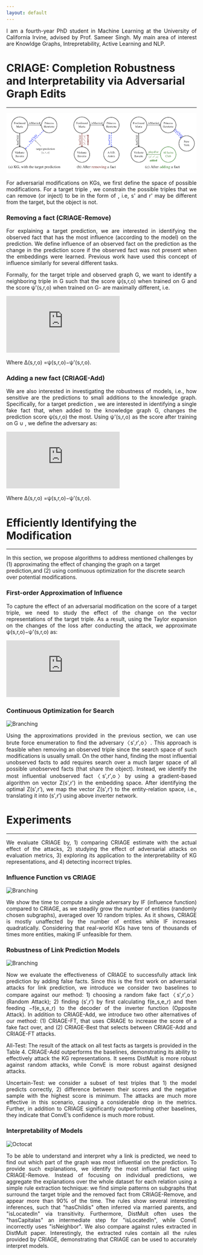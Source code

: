 ```yaml
---
layout: default
---
```

<p align="justify">
I am a fourth-year PhD student in Machine Learning at the University of California Irvine, advised by Prof. Sameer Singh. My main area of interest are Knowldge Graphs, Intrepretability, Active Learning and NLP.
</p>

# CRIAGE: Completion Robustness and Interpretability via Adversarial Graph Edits

* * *

![Branching](/images/criage.png)

<p align="justify">
For adversarial modifications on KGs, we first define the space of possible modifications. 
For a target triple <s, r, o>, we constrain the possible triples that we can remove (or inject) to be in the form of <s', r', o> , i.e, s' and r' may be different from the target, but the object is not. 
</p>

### Removing a fact (CRIAGE-Remove)

<p align="justify">
For explaining a target prediction, we are interested in identifying the observed fact that has the most influence (according to the model) on the prediction.
We define influence of an observed fact on the prediction as the change in the prediction score if the observed fact was not present when the embeddings were learned. Previous work have used this concept of influence similarly for several different tasks.
</p>
<p align="justify">
Formally, for the target triple <s,r,o> and observed graph G, we want to identify a neighboring triple <s',r',o> in G such that the score ψ(s,r,o) when trained on G and the score ψ'(s,r,o) when trained on G-<s',r',o> are maximally different, i.e.
</p>

![equation](https://latex.codecogs.com/gif.latex?%5Cbegin%7Balign%7D%20%5Coperatorname*%7Bargmax%7D_%7B%28s%27%2C%20r%27%29%7D%20%5CDelta_%7B%28s%27%2Cr%27%29%7D%28s%2Cr%2Co%29%5Cnonumber%20%5Cend%7Balign%7D)

Where ∆(s,r,o) =ψ(s,r,o)−ψ'(s,r,o).

### Adding a new fact (CRIAGE-Add)

<p align="justify">
We are also interested in investigating the robustness of models, i.e., how sensitive are the predictions to small additions to the knowledge graph. Specifically, for a target prediction <s,r,o>, we are interested in identifying a single fake fact <s',r',o> that, when added to the knowledge graph G, changes the prediction score ψ(s,r,o) the most.
Using ψ'(s,r,o) as the score after training on G ∪ <s',r',o>, we define the adversary as:
</p>

![equation](https://latex.codecogs.com/gif.latex?%5Cbegin%7Balign%7D%20%5Coperatorname*%7Bargmax%7D_%7B%28s%27%2C%20r%27%29%7D%20%5CDelta_%7B%28s%27%2Cr%27%29%7D%28s%2Cr%2Co%29%5Cnonumber%20%5Cend%7Balign%7D)

Where ∆(s,r,o) =ψ(s,r,o)−ψ'(s,r,o).

# Efficiently Identifying the Modification

* * *

In this section, we propose algorithms to address mentioned challenges by (1) approximating the effect of changing the graph on a target prediction,and (2) using continuous optimization for the discrete search over potential modifications.

### First-order Approximation of Influence

<p align="justify">
To capture the effect of an adversarial modification on the score of a target triple, we need to study the effect of the change on the vector representations of the target triple. As a result, using the Taylor expansion on the changes of the loss after conducting the attack, we approximate ψ(s,r,o)−ψ'(s,r,o) as:
 </p>

![equation](https://latex.codecogs.com/gif.latex?%5Cbegin%7Balign%7D%20%5Coverline%7B%5Cpsi%7D%7B%28s%2Cr%2Co%29%7D-%5Cpsi%28s%2C%20r%2C%20o%29%3D%20%5Cmathbf%7Bz%7D_%7Bs%2Cr%7D%20%28%5Coverline%7B%5Cmathbf%7Be%7D_o%7D-%5Cmathbf%7Be%7D_o%29%20%3D%20%5Cmathbf%7Bz%7D_%7Bs%2Cr%7D%20%28%281-%5Cvarphi%29%20%28H_o%20&plus;%20%5Cvarphi%20%281-%5Cvarphi%29%20%5Cmathbf%7Bz%7D_%7Bs%27%2Cr%27%7D%5E%5Cintercal%20%5Cmathbf%7Bz%7D_%7Bs%27%2Cr%27%7D%29%5E%7B-1%7D%20%5Cmathbf%7Bz%7D_%7Bs%27%2Cr%27%7D%5E%5Cintercal%20%29.%5Cnonumber%20%5Cend%7Balign%7D)

### Continuous Optimization for Search

![Branching](/images/autoencoder.png)

<p align="justify">
Using the approximations provided in the previous section, we can use brute force enumeration to find the adversary〈s′,r′,o〉. This approach is feasible when removing an observed triple since the search space of such modifications is usually small. On the other hand, finding the most influential unobserved facts to add requires search over a much larger space of all possible unobserved facts (that share the object). Instead, we identify the most influential unobserved fact〈s′,r′,o〉by using a gradient-based algorithm on vector Z(s',r') in the embedding space. After identifying the optimal Z(s′,r′), we map the vector Z(s′,r′) to the entity-relation space, i.e., translating it into (s′,r′) using above inverter network.
</p>

# Experiments

* * *

<p align="justify">
We evaluate CRIAGE by, 1) comparing CRIAGE estimate with the actual effect of the attacks, 2) studying the effect of adversarial attacks on evaluation metrics, 3) exploring its application to the interpretability of KG representations, and 4) detecting incorrect triples.
</p>

### Influence Function vs CRIAGE

![Branching](/images/IF.png)

<p align="justify">
We show the time to compute a single adversary by IF (influence function) compared to CRIAGE, as we steadily grow the number of entities (randomly chosen subgraphs), averaged over 10 random triples. As it shows, CRIAGE is mostly unaffected by the number of entities while IF increases quadratically. Considering that real-world KGs have tens of thousands of times more entities, making IF unfeasible for them.
</p>

### Robustness of Link Prediction Models

![Branching](/images/robustness.png)

<p align="justify">
Now we evaluate the effectiveness of CRIAGE to successfully attack link prediction by adding false facts. Since this is the first work on adversarial attacks for link prediction, we introduce we consider two baselines to compare against our method: 1) choosing a random fake fact〈s′,r′,o〉(Random Attack); 2) finding (s′,r′) by first calculating f(e_s,e_r) and then feeding −f(e_s,e_r) to the decoder of the inverter function (Opposite Attack).  In addition to CRIAGE-Add, we introduce two other alternatives of our method:  (1) CRIAGE-FT, that uses CRIAGE to increase the score of a fake fact over, and (2) CRIAGE-Best that selects between CRIAGE-Add and CRIAGE-FT attacks. 
</p>
<p align="justify">
All-Test: The result of the attack on all test facts as targets is provided in the Table 4. CRIAGE-Add outperforms the baselines, demonstrating its ability to effectively attack the KG representations. It seems DistMult is more robust against random attacks, while ConvE is more robust against designed attacks.
</p>
<p align="justify">
Uncertain-Test: we consider a subset of test triples that 1) the model predicts correctly, 2) difference between their scores and the negative sample with the highest score is minimum. The attacks are much more effective in this scenario, causing a considerable drop in the metrics. Further, in addition to CRIAGE significantly outperforming other baselines, they indicate that ConvE’s confidence is much more robust.
</p>

###  Interpretability of Models

![Octocat](/images/int.png)

<p align="justify">
To be able to understand and interpret why a link is predicted, we need to find out which part of the graph was most influential on the prediction. To provide such explanations, we identify the most influential fact using CRIAGE-Remove. Instead of focusing on individual predictions, we aggregate the explanations over the whole dataset for each relation using a simple rule extraction technique: we find simple patterns on subgraphs that surround the target triple and the removed fact from CRIAGE-Remove, and appear more than 90% of the time. The rules show several interesting inferences, such that "hasChildis" often inferred via married parents, and "isLocatedIn" via transitivity. Furthermore, DistMult often uses the "hasCapitalas" an intermediate step for "isLocatedIn", while ConvE incorrectly uses "isNeighbor".  We also compare against rules extracted in DistMult paper. Interestingly, the extracted rules contain all the rules provided by CRIAGE, demonstrating that CRIAGE can be used to accurately interpret models.
</p>
